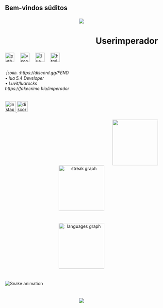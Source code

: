 <h2 align="left">Bem-vindos súditos</h2>

###

<div align="center">
  <img src="https://profile-counter.glitch.me/Userimperador/count.svg?"  />
</div>

###

<h1 align="right">Userimperador</h1>

###

<div align="left">
  <img src="https://cdn.jsdelivr.net/gh/devicons/devicon/icons/python/python-original-wordmark.svg" height="30" alt="python logo"  />
  <img width="12" />
  <img src="https://cdn.jsdelivr.net/gh/devicons/devicon/icons/vscode/vscode-original.svg" height="30" alt="vscode logo"  />
  <img width="12" />
  <img src="https://cdn.jsdelivr.net/gh/devicons/devicon/icons/lua/lua-original.svg" height="30" alt="lua logo"  />
  <img width="12" />
  <img src="https://cdn.jsdelivr.net/gh/devicons/devicon/icons/html5/html5-plain-wordmark.svg" height="30" alt="html5 logo"  />
</div>

###

<h6 align="left">┆ʟᴏʀᴅ. :https://discord.gg/FEND<br>            • lua 5.4 Developer <br>                 • Luvit/luarocks<br>https://fakecrime.bio/imperador</h6>

###

<div align="left">
  <a href="https://www.instagram.com/mrj0tape?igsh=MWMxOWx2NHh4ajF5Yw==" target="_blank">
    <img src="https://img.shields.io/static/v1?message=Instagram&logo=instagram&label=&color=E4405F&logoColor=white&labelColor=&style=for-the-badge" height="35" alt="instagram logo"  />
  </a>
  <a href="https://discord.gg/FEND" target="_blank">
    <img src="https://img.shields.io/static/v1?message=Discord&logo=discord&label=&color=7289DA&logoColor=white&labelColor=&style=for-the-badge" height="35" alt="discord logo"  />
  </a>
</div>

###

<img align="right" height="150" src="https://media.discordapp.net/attachments/1275862071589863458/1323968007835357184/38502a691efa4c264c4d8cf78e1294db.jpg?ex=677670cb&is=67751f4b&hm=ec95c3523690eb032bea50ad9701c24027a3fa5c00290be7e5fc4b21045c4720&"  />

###

<br clear="both">

<div align="center">
  <img src="https://streak-stats.demolab.com?user=Userimperador&locale=en&mode=daily&theme=dracula&hide_border=false&border_radius=5" height="150" alt="streak graph"  />
</div>

###

<br clear="both">

<div align="center">
  <img src="https://github-readme-stats.vercel.app/api/top-langs?username=Userimperador&locale=pt-br&hide_title=false&layout=compact&card_width=320&langs_count=5&theme=dracula&hide_border=false&order=2&custom_title=Userimperador" height="150" alt="languages graph"  />
</div>

###

<br clear="both">

<img src="https://raw.githubusercontent.com/Userimperador/Userimperador/output/snake.svg" alt="Snake animation" />

###

<br clear="both">

<div align="center">
  <img src="https://visitor-badge.laobi.icu/badge?page_id=Userimperador.Userimperador&"  />
</div>

##
